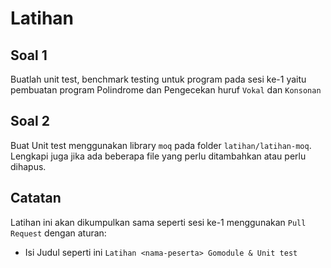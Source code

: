 # Latihan

## Soal 1
Buatlah unit test, benchmark testing untuk program pada sesi ke-1 yaitu pembuatan program Polindrome dan Pengecekan huruf `Vokal` dan `Konsonan`

## Soal 2
Buat Unit test menggunakan library `moq` pada folder `latihan/latihan-moq`. Lengkapi juga jika ada beberapa file yang perlu ditambahkan atau perlu dihapus.

## Catatan
Latihan ini akan dikumpulkan sama seperti sesi ke-1 menggunakan `Pull Request` dengan aturan:
* Isi Judul seperti ini `Latihan <nama-peserta> Gomodule & Unit test`